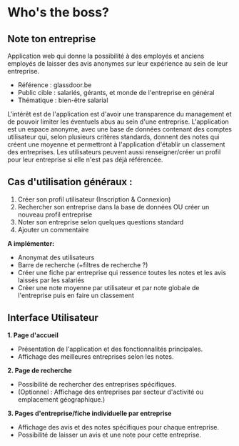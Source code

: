 # Who's the boss?

## Note ton entreprise 



Application web qui donne la possibilité à des employés et anciens employés de laisser des avis anonymes sur leur expérience au sein de leur entreprise. 

- Référence : glassdoor.be
- Public cible : salariés, gérants, et monde de l'entreprise en général
- Thématique : bien-être salarial

L'intérêt est de l'application est d'avoir une transparence du management et de pouvoir limiter les éventuels abus au sein d'une entreprise.
L'application est un espace anonyme, avec une base de données contenant des comptes utilisateur qui, selon plusieurs critères standards, donnent des notes qui créent une moyenne et permettront à l'application d'établir un classement des entreprises. 
Les utilisateurs peuvent aussi renseigner/créer un profil pour leur entreprise si elle n'est pas déjà référencée. 


## Cas d'utilisation généraux :

1. Créer son profil utilisateur (Inscription & Connexion)
2. Rechercher son entreprise dans la base de données OU créer un nouveau profil entreprise 
3. Noter son entreprise selon quelques questions standard
4. Ajouter un commentaire 

**A implémenter:**

- Anonymat des utilisateurs
- Barre de recherche (+filtres de recherche ?)
- Créer une fiche par entreprise qui ressence toutes les notes et les avis laissés par les salariés
- Créer une note moyenne par utilisateur et par note globale de l'entreprise puis en faire un classement



## Interface Utilisateur

**1. Page d'accueil**
- Présentation de l'application et des fonctionnalités principales.
- Affichage des meilleures entreprises selon les notes.

**2. Page de recherche**
- Possibilité de rechercher des entreprises spécifiques.
- (Optionnel : Affichage des entreprises par secteur d'activité ou emplacement géographique.)

**3. Pages d'entreprise/fiche individuelle par entreprise**
- Affichage des avis et des notes spécifiques pour chaque entreprise.
- Possibilité de laisser un avis et une note pour cette entreprise.